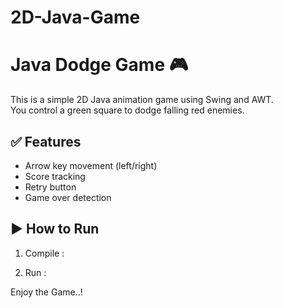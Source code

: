 # 2D-Java-Game

# Java Dodge Game 🎮

This is a simple 2D Java animation game using Swing and AWT.  
You control a green square to dodge falling red enemies.

## ✅ Features
- Arrow key movement (left/right)
- Score tracking
- Retry button
- Game over detection

## ▶️ How to Run

1. Compile :

2. Run :

Enjoy the Game..!
